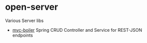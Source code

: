 open-server
===========

Various Server libs

* [mvc-boiler](https://github.com/sosandstrom/open-server/tree/master/mvc-boiler) Spring CRUD Controller and Service for REST-JSON endpoints

